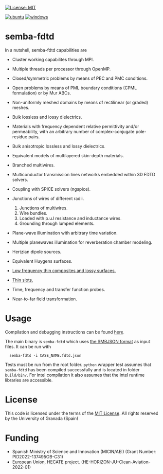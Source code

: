 [![License: MIT](https://img.shields.io/badge/License-MIT-blue.svg)](https://opensource.org/licenses/MIT)

[![ubuntu](https://github.com/OpenSEMBA/fdtd/actions/workflows/ubuntu.yml/badge.svg?branch=main)](https://github.com/OpenSEMBA/fdtd/actions/workflows/ubuntu.yml)
[![windows](https://github.com/OpenSEMBA/fdtd/actions/workflows/windows.yml/badge.svg?branch=main)](https://github.com/OpenSEMBA/fdtd/actions/workflows/windows.yml)

# semba-fdtd

In a nutshell, semba-fdtd capabilities are

+ Cluster working capabilites through MPI.
+ Multiple threads per processor through OpenMP.
+ Closed/symmetric problems by means of PEC and PMC conditions.
+ Open problems by means of PML boundary conditions (CPML formulation) or by Mur ABCs.
+ Non-uniformly meshed domains by means of rectilinear (or graded) meshes.
+ Bulk lossless and lossy dielectrics.
+ Materials with frequency dependent relative permittivity and/or permeability, with an arbitrary number of complex-conjugate pole-residue pairs.
+ Bulk anisotropic lossless and lossy dielectrics.
+ Equivalent models of multilayered skin-depth materials.
+ Branched multiwires.
+ Multiconductor transmission lines networks embedded within 3D FDTD solvers.
+ Coupling with SPICE solvers (ngspice).
+ Junctions of wires of different radii.

  1. Junctions of multiwires.
  2. Wire bundles.
  3. Loaded with p.u.l resistance and inductance wires.
  4. Grounding through lumped elements.

+ Plane-wave illumination with arbitrary time variation.
+ Multiple planewaves illumination for reverberation chamber modeling.
+ Hertzian dipole sources.
+ Equivalent Huygens surfaces.
+ [Low frequency thin composites and lossy surfaces.](https://doi.org/10.1109/TMTT.2016.2637348)
+ [Thin slots.](https://doi.org/10.1109/TAP.2024.3484673)
+ Time, frequency and transfer function probes.
+ Near-to-far field transformation.

# Usage

Compilation and debugging instructions can be found [here](doc/development.md).

The main binary is `semba-fdtd` which uses [the SMBJSON format](doc/smbjson.md) as input files.
It can be run with

```shell
  semba-fdtd -i CASE_NAME.fdtd.json
```

Tests must be run from the root folder. `python` wrapper test assumes that `semba-fdtd` has been compiled successfully and is located in folder `build/bin/`. For intel compilation it also assumes that the intel runtime libraries are accessible.

# License

This code is licensed under the terms of the [MIT License](LICENSE). All rights reserved by the University of Granada (Spain)

# Funding

- Spanish Ministry of Science and Innovation (MICIN/AEI) (Grant Number: PID2022-137495OB-C31)
- European Union, HECATE project. (HE-HORIZON-JU-Clean-Aviation-2022-01)